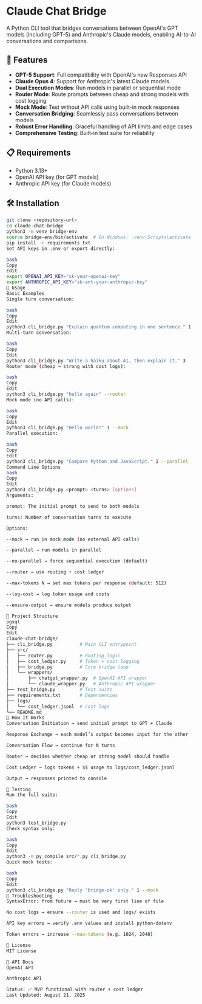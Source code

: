 # Claude Chat Bridge

A Python CLI tool that bridges conversations between OpenAI's GPT models (including GPT-5) and Anthropic's Claude models, enabling AI-to-AI conversations and comparisons.

## 🚀 Features

- **GPT-5 Support**: Full compatibility with OpenAI's new Responses API  
- **Claude Opus 4**: Support for Anthropic's latest Claude models  
- **Dual Execution Modes**: Run models in parallel or sequential mode  
- **Router Mode**: Route prompts between cheap and strong models with cost logging  
- **Mock Mode**: Test without API calls using built-in mock responses  
- **Conversation Bridging**: Seamlessly pass conversations between models  
- **Robust Error Handling**: Graceful handling of API limits and edge cases  
- **Comprehensive Testing**: Built-in test suite for reliability  

## 📋 Requirements

- Python 3.13+  
- OpenAI API key (for GPT models)  
- Anthropic API key (for Claude models)  

## 🛠️ Installation

```bash
git clone <repository-url>
cd claude-chat-bridge
python3 -m venv bridge-env
source bridge-env/bin/activate  # On Windows: .venv\Scripts\activate
pip install -r requirements.txt
Set API keys in .env or export directly:

bash
Copy
Edit
export OPENAI_API_KEY="sk-your-openai-key"
export ANTHROPIC_API_KEY="sk-ant-your-anthropic-key"
🔧 Usage
Basic Examples
Single turn conversation:

bash
Copy
Edit
python3 cli_bridge.py "Explain quantum computing in one sentence." 1
Multi-turn conversation:

bash
Copy
Edit
python3 cli_bridge.py "Write a haiku about AI, then explain it." 3
Router mode (cheap → strong with cost logs):

bash
Copy
Edit
python3 cli_bridge.py "hello again" --router
Mock mode (no API calls):

bash
Copy
Edit
python3 cli_bridge.py "Hello world!" 1 --mock
Parallel execution:

bash
Copy
Edit
python3 cli_bridge.py "Compare Python and JavaScript." 1 --parallel
Command Line Options
bash
Copy
Edit
python3 cli_bridge.py <prompt> <turns> [options]
Arguments:

prompt: The initial prompt to send to both models

turns: Number of conversation turns to execute

Options:

--mock → run in mock mode (no external API calls)

--parallel → run models in parallel

--no-parallel → force sequential execution (default)

--router → use routing + cost ledger

--max-tokens N → set max tokens per response (default: 512)

--log-cost → log token usage and costs

--ensure-output → ensure models produce output

📁 Project Structure
pgsql
Copy
Edit
claude-chat-bridge/
├── cli_bridge.py          # Main CLI entrypoint
├── src/
│   ├── router.py          # Routing logic
│   ├── cost_ledger.py     # Token + cost logging
│   ├── bridge.py          # Core bridge loop
│   └── wrappers/
│       ├── chatgpt_wrapper.py  # OpenAI API wrapper
│       └── claude_wrapper.py   # Anthropic API wrapper
├── test_bridge.py         # Test suite
├── requirements.txt       # Dependencies
├── logs/
│   └── cost_ledger.jsonl  # Cost logs
└── README.md
🔄 How It Works
Conversation Initiation → send initial prompt to GPT + Claude

Response Exchange → each model’s output becomes input for the other

Conversation Flow → continue for N turns

Router → decides whether cheap or strong model should handle

Cost Ledger → logs tokens + $$ usage to logs/cost_ledger.jsonl

Output → responses printed to console

🧪 Testing
Run the full suite:

bash
Copy
Edit
python3 test_bridge.py
Check syntax only:

bash
Copy
Edit
python3 -m py_compile src/*.py cli_bridge.py
Quick mock tests:

bash
Copy
Edit
python3 cli_bridge.py "Reply 'bridge-ok' only." 1 --mock
🐛 Troubleshooting
SyntaxError: from future → must be very first line of file

No cost logs → ensure --router is used and logs/ exists

API key errors → verify .env values and install python-dotenv

Token errors → increase --max-tokens (e.g. 1024, 2048)

📜 License
MIT License

🔗 API Docs
OpenAI API

Anthropic API

Status: ✅ MVP functional with router + cost ledger
Last Updated: August 21, 2025
